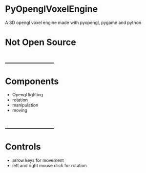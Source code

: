 # PyOpenglVoxelEngine
A 3D opengl voxel engine made with pyopengl, pygame and python

# Not Open Source
## ________________

# Components
- Opengl lighting
- rotation
- manipulation
- moving
## ________________

# Controls
- arrow keys for movement
- left and right mouse click for rotation
